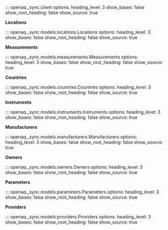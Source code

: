 ::: openaq._sync.client
    options:
      heading_level: 3
      show_bases: false
      show_root_heading: false
      show_source: true


__Locations__

::: openaq._sync.models.locations.Locations
    options:
      heading_level: 3
      show_bases: false
      show_root_heading: false
      show_source: true

__Measurements__

::: openaq._sync.models.measurements.Measurements
    options:
      heading_level: 3
      show_bases: false
      show_root_heading: false
      show_source: true

__Countries__

::: openaq._sync.models.countries.Countries
    options:
      heading_level: 3
      show_bases: false
      show_root_heading: false
      show_source: true

__Instruments__

::: openaq._sync.models.instruments.Instruments
    options:
      heading_level: 3
      show_bases: false
      show_root_heading: false
      show_source: true

__Manufacturers__

::: openaq._sync.models.manufacturers.Manufacturers
    options:
      heading_level: 3
      show_bases: false
      show_root_heading: false
      show_source: true

__Owners__

::: openaq._sync.models.owners.Owners
    options:
      heading_level: 3
      show_bases: false
      show_root_heading: false
      show_source: true

__Parameters__

::: openaq._sync.models.parameters.Parameters
    options:
      heading_level: 3
      show_bases: false
      show_root_heading: false
      show_source: true

__Providers__

::: openaq._sync.models.providers.Providers
    options:
      heading_level: 3
      show_bases: false
      show_root_heading: false
      show_source: true




